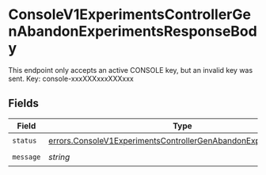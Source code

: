 # ConsoleV1ExperimentsControllerGenAbandonExperimentsResponseBody

This endpoint only accepts an active CONSOLE key, but an invalid key was sent. Key: console-xxxXXXxxxXXXxxx


## Fields

| Field                                                                                                                                                | Type                                                                                                                                                 | Required                                                                                                                                             | Description                                                                                                                                          |
| ---------------------------------------------------------------------------------------------------------------------------------------------------- | ---------------------------------------------------------------------------------------------------------------------------------------------------- | ---------------------------------------------------------------------------------------------------------------------------------------------------- | ---------------------------------------------------------------------------------------------------------------------------------------------------- |
| `status`                                                                                                                                             | [errors.ConsoleV1ExperimentsControllerGenAbandonExperimentsStatus](../../models/errors/consolev1experimentscontrollergenabandonexperimentsstatus.md) | :heavy_check_mark:                                                                                                                                   | N/A                                                                                                                                                  |
| `message`                                                                                                                                            | *string*                                                                                                                                             | :heavy_check_mark:                                                                                                                                   | N/A                                                                                                                                                  |